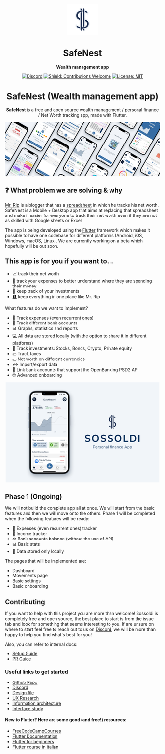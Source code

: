 <div align="center">

<img src="./assets/iosicon.png" width="100" alt="Sossoldi icon">

# SafeNest

**Wealth management app**

[![Discord](https://img.shields.io/discord/919139369774891088?style=flat&logo=discord)](https://discord.com/channels/919139369774891088/1013368203575038012)
[![Shield: Contributions Welcome](https://img.shields.io/badge/contributions-welcome-blue)](#Contributing)
[![License: MIT](https://img.shields.io/badge/License-MIT-yellow.svg)](https://opensource.org/licenses/MIT)

# SafeNest (Wealth management app)

**SafeNest** is a free and open source wealth management / personal finance / Net Worth tracking app, made with Flutter.

<img src="./assets/sossoldi project cover.jpg" width="1000" alt="Sossoldi icon">
</div>

## ❓ What problem we are solving & why

[Mr. Rip](https://retireinprogress.com/) is a blogger that has a [spreadsheet](https://docs.google.com/spreadsheets/d/1ilL6rBdzIQ6yRotqOKLUKI7KXFxu5_cZ5FQgdYTSHJk/edit#gid=138629885) in which he tracks his net worth. SafeNest is a Mobile + Desktop app that aims at replacing that spreadsheet and make it easier for everyone to track their net worth even if they are not as skilled with Google sheets or Excel.

The app is being developed using the [Flutter](https://docs.flutter.dev/get-started/install) framework which makes it possible to have one codebase for different platforms (Android, iOS, Windows, macOS, Linux). We are currently working on a beta which hopefully will be out soon.

## This app is for you if you want to...

- 📈 track their net worth
- 💸 track your expenses to better understand where they are spending their money
- 👀 keep track of your investments
- 🪦 keep everything in one place like Mr. Rip

What features do we want to implement?

- 💸 Track expenses (even recurrent ones)
- 🏦 Track different bank accounts
- 📊 Graphs, statistics and reports
- 💻 All data are stored locally (with the option to share it in different platforms)
- 👀 Track investments: Stocks, Bonds, Crypto, Private equity
- 💶 Track taxes
- 💴 Net worth on different currencies
- ↔️ Import/export data
- 🔗 Link bank accounts that support the OpenBanking PSD2 API
- 🤓 Advanced onboarding

<div align="center">
<img src="./assets/Sossoldi-portfolio-card-image.png" width="500" alt="Sossoldi icon">
</div>

## Phase 1 (Ongoing)

We will not build the complete app all at once. We will start from the basic features and then we will move onto the others.
Phase 1 will be completed when the following features will be ready:

- 💸 Expenses (even recurrent ones) tracker
- 🤑 Income tracker
- ⚖️ Bank accounts balance (without the use of API)
- 📊 Basic stats
- 📱 Data stored only locally

The pages that will be implemented are:

- Dashboard
- Movements page
- Basic settings
- Basic onboarding

## Contributing

If you want to help with this project you are more than welcome! Sossoldi is completely free and open source, the best place to start is from the issue tab and look for something that seems interesting to you. If are unsure on where to start feel free to reach out to us on [Discord](https://discord.com/channels/919139369774891088/1013368203575038012), we will be more than happy to help you find what's best for you!

Also, you can refer to internal docs:

- [Setup Guide](https://rip-comm.github.io/sossoldi/setup/setup.html)
- [PR Guide](https://rip-comm.github.io/sossoldi/contributing/PR-guide.html)

### Useful links to get started

- [Github Repo](https://github.com/RIP-Comm/sossoldi)
- [Discord](http://mr.rip/discord)
- [Design file](https://www.figma.com/file/6NyY9yqunpbU7HIkbNEAL3/Sossoldi-App?node-id=0%3A1)
- [UX Research](https://www.federicopozzato.it/portfolio/sossoldi-personal-finance-app)
- [Information architecture](https://www.figma.com/file/xjVHAaHznRW1OFAJvp8DXn/Sossoldi-App---Figjam?node-id=0%3A1)
- [Interface study](https://www.notion.so/Sossoldi-Personal-finance-app-dd37eb9cbb2c44e59dd74f85e843e865)

#### New to Flutter? Here are some good (and free!) resources:

- [FreeCodeCampCourses](https://www.youtube.com/c/Freecodecamp/search?query=flutter)
- [Flutter Documentation](https://docs.flutter.dev/#new-to-flutter)
- [Flutter for beginners](https://www.youtube.com/playlist?list=PL4cUxeGkcC9jLYyp2Aoh6hcWuxFDX6PBJ)
- [Flutter course in italian](https://www.youtube.com/channel/UCYhryp9JC06XRKQUQsLZlfQ)
